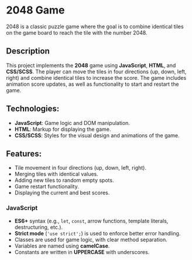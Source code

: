 # 2048 Game

2048 is a classic puzzle game where the goal is to combine identical tiles on the game board to reach the tile with the number 2048.

## Description

This project implements the **2048** game using **JavaScript**, **HTML**, and **CSS/SCSS**. The player can move the tiles in four directions (up, down, left, right) and combine identical tiles to increase the score. The game includes animation score updates, as well as functionality to start and restart the game.

## Technologies:

- **JavaScript**: Game logic and DOM manipulation.
- **HTML**: Markup for displaying the game.
- **CSS/SCSS**: Styles for the visual design and animations of the game.

## Features:

- Tile movement in four directions (up, down, left, right).
- Merging tiles with identical values.
- Adding new tiles to random empty spots.
- Game restart functionality.
- Displaying the current and best scores.

### JavaScript

- **ES6+** syntax (e.g., `let`, `const`, arrow functions, template literals, destructuring, etc.).
- **Strict mode** (`'use strict';`) is used to enforce better error handling.
- Classes are used for game logic, with clear method separation.
- Variables are named using **camelCase**.
- Constants are written in **UPPERCASE** with underscores.
